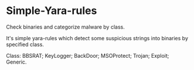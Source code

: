 # Simple-Yara-rules

Check binaries and categorize malware by class.

It's simple yara-rules which detect some suspicious strings into binaries
by specified class.

Class:
  BBSRAT;
  KeyLogger;
  BackDoor;
  MSOProtect;
  Trojan;
  Exploit;
  Generic.
